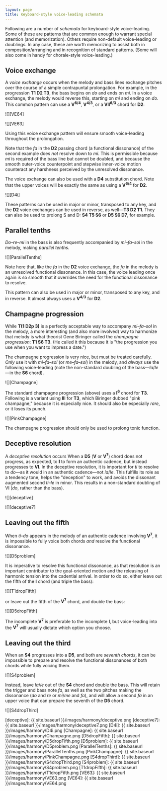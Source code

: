 ```yaml
---
layout: page
title: Keyboard-style voice-leading schemata
---
```


Following are a number of *schemata* for keyboard-style voice-leading. Some of these are patterns that are common enough to warrant special attention (and memorization). Others require non-default voice-leading or doublings. In any case, these are worth memorizing to assist both in composition/arranging and in recognition of standard patterns. (Some will also come in handy for chorale-style voice-leading.)


## Voice exchange ##

A *voice exchange* occurs when the melody and bass lines exchange pitches over the course of a simple contrapuntal prolongation. For example, in the progression **T1 D2 T3**, the bass begins on *do* and ends on *mi*. In a voice exchange, the melody would reverse this, starting on *mi* and ending on *do*. This common pattern can use a **V<sup>6/4</sup>**, **V<sup>4/3</sup>**, or a **VII<sup>6/3</sup>** chord for **D2**:

![][VE64]

![][VE63]

Using this voice exchange pattern will ensure smooth voice-leading throughout the prolongation.

Note that the *fa* in the **D2** passing chord (a functional dissonance) of the second example does *not* resolve down to *mi*. This is permissible because *mi* is required of the bass line but cannot be doubled, and because the smooth outer-voice counterpoint and stepwise inner-voice motion counteract any harshness perceived by the unresolved dissonance.

The voice exchange can also be used with a **D4** substitution chord. Note that the upper voices will be exactly the same as using a **V<sup>6/4</sup>** for **D2**.

![][D4i] 

These patterns can be used in major or minor, transposed to any key, and the **D2** voice exchanges can be used in reverse, as well—**T3 D2 T1**. They can also be used to prolong S and D: **S4 T5 S6** or **D5 S6 D7**, for example.


## Parallel tenths ##

*Do–re–mi* in the bass is also frequently accompanied by *mi–fa–sol* in the melody, making *parallel tenths*.

![][ParallelTenths]

Note here that, like the *fa* in the **D2** voice exchange, the *fa* in the melody is an unresolved functional dissonance. In this case, the voice leading once again is so smooth that it overrides the need for the functional dissonance to resolve.

This pattern can also be used in major or minor, transposed to any key, and in reverse. It almost always uses a **V<sup>4/3</sup>** for **D2**.

## Champagne progression ##

While **T(1 D2p 3)** is a perfectly acceptable way to accompany *mi–fa–sol* in the melody, a more interesting (and also more involved) way to harmonize that melody is what theorist Gene Biringer called the *champagne progression*: **T1 S6 T3**. (He called it this because it is "the progression you use when you want to impress a date.")

The champagne progression is very nice, but must be treated carefully. *Only* use it with *mi–fa–sol* (or *me–fa–sol*) in the melody, and *always* use the following voice-leading (note the non-standard doubling of the bass—*la*/*le*—in the **S6** chord).

![][Champagne]

The standard champagne progression (above) uses a **I<sup>6</sup>** chord for **T3**. Following is a variant using **III** for **T3**, which Biringer dubbed "pink champagne," because it is especially nice. It should also be especially *rare*, or it loses its punch. 

![][PinkChampagne]

The champagne progression should only be used to prolong tonic function.

## Deceptive resolution ##

A *deceptive resolution* occurs When a **D5** (**V** or **V<sup>7</sup>**) chord does not progress, as expected, to **I**  to form an authentic cadence, but instead progresses to **VI**. In the deceptive resolution, it is important for *ti* to resolve to *do*—as it would in an authentic cadence—not *la*/*le*. This fulfills its role as a tendency tone, helps the "deception" to work, and avoids the dissonant augmented second *ti*–*le* in minor. This results in a non-standard doubling of VI (*do*, rather than the bass).

![][deceptive]

![][deceptive7]

## Leaving out the fifth ##

When *ti*–*do* appears in the melody of an authentic cadence involving **V<sup>7</sup>**, it is impossible to fully voice both chords *and* resolve the functional dissonance.

![][D5problem]

It is imperative to resolve this functional dissonance, as that resolution is an important contributor to the goal-oriented motion and the releasing of harmonic tension into the cadential arrival. In order to do so, either leave out the fifth of the **I** chord (and triple the bass):

![][T1dropFifth]

or leave out the fifth of the **V<sup>7</sup>** chord, and double the bass:

![][D5dropFifth]

The incomplete **V<sup>7</sup>** is preferable to the incomplete **I**, but voice-leading into the **V<sup>7</sup>** will usually dictate which option you choose.

## Leaving out the third ##

When an **S4** progresses into a **D5**, and both are *seventh chords*, it can be impossible to prepare and resolve the functional dissonances of both chords while fully voicing them.

![][S4problem]

Instead, leave *la*/*le* out of the **S4** chord and double the bass. This will retain the trigger and bass note *fa*, as well as the two pitches making the dissonance (*do* and *re* or *mi*/*me* and *fa*), and will allow a second *fa* in an upper voice that can prepare the seventh of the **D5** chord.

![][S4dropThird]


[deceptive]: {{ site.baseurl }}/images/harmony/deceptive.png
[deceptive7]: {{ site.baseurl }}/images/harmony/deceptive7.png
[D4i]: {{ site.baseurl }}/images/harmony/D4i.png
[Champagne]: {{ site.baseurl }}/images/harmony/Champagne.png
[D5dropFifth]: {{ site.baseurl }}/images/harmony/D5dropFifth.png
[D5problem]: {{ site.baseurl }}/images/harmony/D5problem.png
[ParallelTenths]: {{ site.baseurl }}/images/harmony/ParallelTenths.png
[PinkChampagne]: {{ site.baseurl }}/images/harmony/PinkChampagne.png
[S4dropThird]: {{ site.baseurl }}/images/harmony/S4dropThird.png
[S4problem]: {{ site.baseurl }}/images/harmony/S4problem.png
[T1dropFifth]: {{ site.baseurl }}/images/harmony/T1dropFifth.png
[VE63]: {{ site.baseurl }}/images/harmony/VE63.png
[VE64]: {{ site.baseurl }}/images/harmony/VE64.png